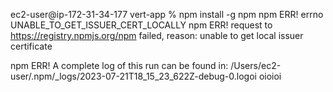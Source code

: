 ec2-user@ip-172-31-34-177 vert-app % npm install -g npm
npm ERR! errno UNABLE_TO_GET_ISSUER_CERT_LOCALLY
npm ERR! request to https://registry.npmjs.org/npm failed, reason: unable to get local issuer certificate

npm ERR! A complete log of this run can be found in: /Users/ec2-user/.npm/_logs/2023-07-21T18_15_23_622Z-debug-0.logoi
oioioi
